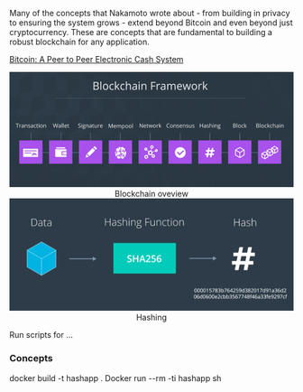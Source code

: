 Many of the concepts that Nakamoto wrote about - from building in privacy to ensuring the system grows - extend beyond Bitcoin and even beyond just cryptocurrency. These are concepts that are fundamental to building a robust blockchain for any application.

<a href = "https://bitcoin.org/bitcoin.pdf">Bitcoin: A Peer to Peer Electronic Cash System</a>

<center>
<img src='../Images/B_Framework.PNG'/>
<figcaption>Blockchain oveview</figcaption></center>

<center>
<img src='../Images/Hashing.PNG'/>
<figcaption>Hashing</figcaption></center>



















Run scripts for ...

### Concepts

docker build -t hashapp .
Docker run --rm -ti hashapp sh